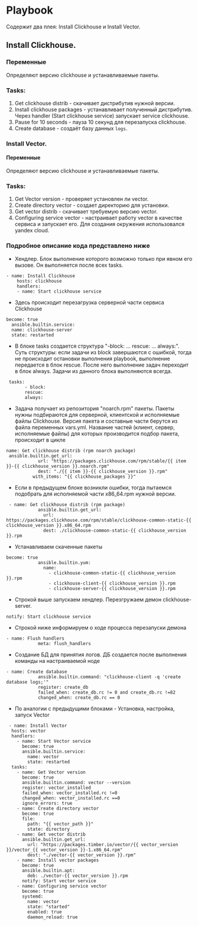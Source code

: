 # Playbook
Cодержит два плея: Install Clickhouse и Install Vector.
## Install Clickhouse.
### Переменные
Определяют версию clickhouse и устанавливаемые пакеты.
### Tasks:
1. Get clickhouse distrib - скачивает дистрибутив нужной версии.
2. Install clickhouse packages - устанавливает полученный дистрибутив.
   Через handler (Start clickhouse service) запускает service clickhouse. 
3. Pause for 10 seconds - пауза 10 секунд для перезапуска  clickhouse.
4. Create database - создаёт базу данных `logs`.
### Install Vector.
#### Переменные
Определяют версию clickhouse и устанавливаемые пакеты.
### Tasks:
1. Get Vector version - проверяет установлен ли vector.
2. Create directory vector - создает директорию для установки.
3. Get vector distrib - скачивает требуемую версию vector.
4. Configuring service vector - настраивает работу vector в качестве сервиса и запускает его.
Для создания окружения использовался yandex cloud.

### Подробное описание кода представлено ниже

- Хендлер. Блок выполнение которого возможно только при явном его вызове. Он выполняется после всех tasks.
```text
- name: Install Clickhouse
    hosts: clickhouse
    handlers:
    - name: Start clickhouse service
```
- Здесь происходит перезагрузка серверной части сервиса Clickhouse
```text
become: true
  ansible.builtin.service:
  name: clickhouse-server
  state: restarted
```
- В блоке tasks создается структура "-block: ... rescue: ... always:". Суть структуры: если задачи из block завершаются с ошибкой, тогда не происходит остановки выполнения playbook, выполнение передается в блок rescue. После него выполнение задач переходит в блок always. Задачи из данного блока выполняются всегда.
```text
 tasks:
       - block:
       rescue:
       always:
```
- Задача получает из репозитория "noarch.rpm" пакеты. Пакеты нужны подбираются для серверной, клиентской и исполняемые файлы Clickhouse. Версия пакета и составные части берутся из файла переменных vars.yml. Название частей (клиент, сервер, исполняемые файлы) для которых производится подбор пакета, происходит в цикле
```text
name: Get clickhouse distrib (rpm noarch package)
 ansible.builtin.get_url:
            url: "https://packages.clickhouse.com/rpm/stable/{{ item }}-{{ clickhouse_version }}.noarch.rpm"
            dest: "./{{ item }}-{{ clickhouse_version }}.rpm"
          with_items: "{{ clickhouse_packages }}"
```
- Если в предыдущем блоке возникли ошибки, тогда пытаемся подобрать для исполняемой части x86_64.rpm нужной версии.
```text
 - name: Get clickhouse distrib (rpm package)
            ansible.builtin.get_url:
              url: https://packages.clickhouse.com/rpm/stable/clickhouse-common-static-{{ clickhouse_version }}.x86_64.rpm
              dest: ./clickhouse-common-static-{{ clickhouse_version }}.rpm
```
- Устанавливаем скаченные пакеты
```text
become: true
            ansible.builtin.yum:
              name:
                - clickhouse-common-static-{{ clickhouse_version }}.rpm
                - clickhouse-client-{{ clickhouse_version }}.rpm
                - clickhouse-server-{{ clickhouse_version }}.rpm
```
- Строкой выше запускаем хендлер. Перезгружаем демон clickhouse-server.
```text
notify: Start clickhouse service
```
- Строкой ниже информируем о ходе процесса перезапуски демона
```text
- name: Flush handlers
            meta: flush_handlers
```
- Создание БД для принятия логов. ДБ создается после выполнения команды на настраиваемой ноде
```text
- name: Create database
            ansible.builtin.command: "clickhouse-client -q 'create database logs;'"
            register: create_db
            failed_when: create_db.rc != 0 and create_db.rc !=82
            changed_when: create_db.rc == 0
```
- По аналогии с предыдущими блоками - Установка, настройка, запуск Vector
```text
 - name: Install Vector
  hosts: vector
  handlers:
    - name: Start Vector service
      become: true
      ansible.builtin.service:
        name: vector
        state: restarted
  tasks:
    - name: Get Vector version
      become: true
      ansible.builtin.command: vector --version
      register: vector_installed
      failed_when: vector_installed.rc !=0
      changed_when: vector_installed.rc ==0
      ignore_errors: true
    - name: Create directory vector
      become: true
      file:
        path: "{{ vector_path }}"
        state: directory
    - name: Get vector distrib
      ansible.builtin.get_url:
        url: "https://packages.timber.io/vector/{{ vector_version }}/vector_{{ vector_version }}-1.x86_64.rpm"
        dest: "./vector-{{ vector_version }}.rpm"
    - name: Install vector packages
      become: true
      ansible.builtin.apt:
        deb: ./vector-{{ vector_version }}.rpm
      notify: Start vector service
    - name: Configuring service vector
      become: true
      systemd:
        name: vector
        state: "started"
        enabled: true
        daemon_reload: true
```

